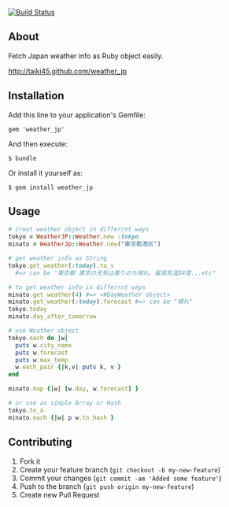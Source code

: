 [![Build Status](https://secure.travis-ci.org/Taiki45/weather_jp.png?branch=master)](http://travis-ci.org/Taiki45/weather_jp)

## About

Fetch Japan weather info as Ruby object easily.

http://taiki45.github.com/weather_jp

## Installation

Add this line to your application's Gemfile:

    gem 'weather_jp'

And then execute:

    $ bundle

Or install it yourself as:

    $ gem install weather_jp

## Usage

```ruby
# creat weather object in differrnt ways
tokyo = WeatherJP::Weather.new :tokyo
minato = WeatherJp::Weather.new("東京都港区")

# get weather info as String
tokyo.get_weather(:today).to_s
  #=> can be "東京都 東京の天気は曇りのち晴れ、最高気温34度...etc"

# to get weather info in differrnt ways
minato.get_weather(4) #=> <#DayWeather object>
minato.get_weather(:today).forecast #=> can be "晴れ"
tokyo.today
minato.day_after_tomorrow

# use Weather object
tokyo.each do |w|
  puts w.city_name
  puts w.forecast
  puts w.max_temp
  w.each_pair {|k,v| puts k, v }
end

minato.map {|w| [w.day, w.forecast] }

# or use as simple Array or Hash
tokyo.to_a
minato.each {|w| p w.to_hash }

```

## Contributing

1. Fork it
2. Create your feature branch (`git checkout -b my-new-feature`)
3. Commit your changes (`git commit -am 'Added some feature'`)
4. Push to the branch (`git push origin my-new-feature`)
5. Create new Pull Request
